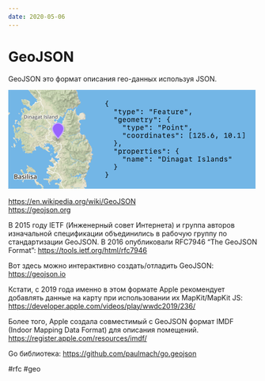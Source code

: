 ```yaml
---
date: 2020-05-06
---
```


# GeoJSON

GeoJSON это формат описания гео-данных используя JSON.

![GeoJSON demo](geojson.png "GeoJSON demo")

https://en.wikipedia.org/wiki/GeoJSON<br>
https://geojson.org

В 2015 году IETF (Инженерный совет Интернета) и группа авторов изначальной спецификации объединились в рабочую группу по стандартизации GeoJSON. В 2016 опубликовали RFC7946 “The GeoJSON Format”:
https://tools.ietf.org/html/rfc7946

Вот здесь можно интерактивно создать/отладить GeoJSON:
https://geojson.io

Кстати, с 2019 года именно в этом формате Apple рекомендует добавлять данные на карту при использовании их MapKit/MapKit JS:
https://developer.apple.com/videos/play/wwdc2019/236/

Более того, Apple создала совместимый с GeoJSON формат IMDF (Indoor Mapping Data Format) для описания помещений.
https://register.apple.com/resources/imdf/

Go библиотека: https://github.com/paulmach/go.geojson

#rfc #geo
